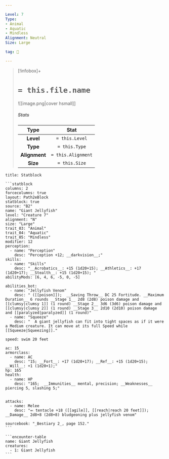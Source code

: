 ```yaml
---

Level: 7
Type:
- Animal
- Aquatic
- Mindless
Alignment: Neutral
Size: Large

tag: 👹

---
```


> [!infobox]+
> #  `= this.file.name`
> ![[image.png|cover hsmall]]
> ##### Stats
> Type | Stat |
> :---:|:---:|
> **Level** | `= this.Level` |
> **Type** | `= this.Type` |
> **Alignment** | `= this.Alignment` |
> **Size** | `= this.Size` |



````ad-info
title: Statblock

```statblock
columns: 2
forcecolumns: true
layout: Path2eBlock
statblock: true
source: "B2"
name: "Giant Jellyfish"
level: "Creature 7"
alignment: "N"
size: "Large"
trait_03: "Animal"
trait_04: "Aquatic"
trait_05: "Mindless"
modifier: 12
perception:
  - name: "Perception"
    desc: "Perception +12; __darkvision__;"
skills:
  - name: "Skills"
    desc: "__Acrobatics__: +15 (1d20+15); __Athletics__: +17 (1d20+17); __Stealth__: +15 (1d20+15); "
abilityMods: [6, 4, 6, -5, 0, -5]

abilities_bot:
  - name: "Jellyfish Venom"
    desc: " ([[poison]]);  __Saving Throw__ DC 25 Fortitude. __Maximum Duration__ 6 rounds __Stage 1__ 2d8 (2d8) poison damage and [[clumsy|clumsy 1]] (1 round) __Stage 2__ 3d6 (3d6) poison damage and [[clumsy|clumsy 2]] (1 round) __Stage 3__ 2d10 (2d10) poison damage and [[paralyzed|paralyzed]] (1 round)"
  - name: "Squeeze"
    desc: "  A giant jellyfish can fit into tight spaces as if it were a Medium creature. It can move at its full Speed while [[Squeeze|Squeezing]]."

speed: swim 20 feet

ac: 15
armorclass:
  - name: AC
    desc: "15; __Fort__: +17 (1d20+17); __Ref__: +15 (1d20+15); __Will__: +1 (1d20+1);"
hp: 165
health:
  - name: HP
    desc: "165;  __Immunities__ mental, precision; __Weaknesses__ piercing 5, slashing 5;"


attacks:
  - name: Melee
    desc: "⬻ tentacle +18 ([[agile]], [[reach|reach 20 feet]]); __Damage__ 2d8+8 (2d8+8) bludgeoning plus jellyfish venom"

sourcebook: "_Bestiary 2_, page 152."
```

```encounter-table
name: Giant Jellyfish
creatures:
  - 1: Giant Jellyfish
```

````


